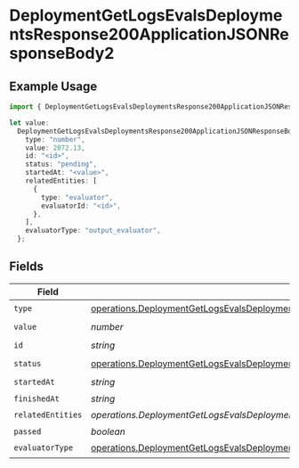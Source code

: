 # DeploymentGetLogsEvalsDeploymentsResponse200ApplicationJSONResponseBody2

## Example Usage

```typescript
import { DeploymentGetLogsEvalsDeploymentsResponse200ApplicationJSONResponseBody2 } from "@orq-ai/node/models/operations";

let value:
  DeploymentGetLogsEvalsDeploymentsResponse200ApplicationJSONResponseBody2 = {
    type: "number",
    value: 2072.13,
    id: "<id>",
    status: "pending",
    startedAt: "<value>",
    relatedEntities: [
      {
        type: "evaluator",
        evaluatorId: "<id>",
      },
    ],
    evaluatorType: "output_evaluator",
  };
```

## Fields

| Field                                                                                                                                                                                                                                    | Type                                                                                                                                                                                                                                     | Required                                                                                                                                                                                                                                 | Description                                                                                                                                                                                                                              |
| ---------------------------------------------------------------------------------------------------------------------------------------------------------------------------------------------------------------------------------------- | ---------------------------------------------------------------------------------------------------------------------------------------------------------------------------------------------------------------------------------------- | ---------------------------------------------------------------------------------------------------------------------------------------------------------------------------------------------------------------------------------------- | ---------------------------------------------------------------------------------------------------------------------------------------------------------------------------------------------------------------------------------------- |
| `type`                                                                                                                                                                                                                                   | [operations.DeploymentGetLogsEvalsDeploymentsResponse200ApplicationJSONResponseBodyData2Evals7Type](../../models/operations/deploymentgetlogsevalsdeploymentsresponse200applicationjsonresponsebodydata2evals7type.md)                   | :heavy_check_mark:                                                                                                                                                                                                                       | N/A                                                                                                                                                                                                                                      |
| `value`                                                                                                                                                                                                                                  | *number*                                                                                                                                                                                                                                 | :heavy_check_mark:                                                                                                                                                                                                                       | N/A                                                                                                                                                                                                                                      |
| `id`                                                                                                                                                                                                                                     | *string*                                                                                                                                                                                                                                 | :heavy_check_mark:                                                                                                                                                                                                                       | N/A                                                                                                                                                                                                                                      |
| `status`                                                                                                                                                                                                                                 | [operations.DeploymentGetLogsEvalsDeploymentsResponse200ApplicationJSONResponseBodyData2Evals7Status](../../models/operations/deploymentgetlogsevalsdeploymentsresponse200applicationjsonresponsebodydata2evals7status.md)               | :heavy_check_mark:                                                                                                                                                                                                                       | N/A                                                                                                                                                                                                                                      |
| `startedAt`                                                                                                                                                                                                                              | *string*                                                                                                                                                                                                                                 | :heavy_check_mark:                                                                                                                                                                                                                       | N/A                                                                                                                                                                                                                                      |
| `finishedAt`                                                                                                                                                                                                                             | *string*                                                                                                                                                                                                                                 | :heavy_minus_sign:                                                                                                                                                                                                                       | N/A                                                                                                                                                                                                                                      |
| `relatedEntities`                                                                                                                                                                                                                        | *operations.DeploymentGetLogsEvalsDeploymentsResponse200ApplicationJSONResponseBodyData2Evals7RelatedEntities*[]                                                                                                                         | :heavy_check_mark:                                                                                                                                                                                                                       | N/A                                                                                                                                                                                                                                      |
| `passed`                                                                                                                                                                                                                                 | *boolean*                                                                                                                                                                                                                                | :heavy_minus_sign:                                                                                                                                                                                                                       | N/A                                                                                                                                                                                                                                      |
| `evaluatorType`                                                                                                                                                                                                                          | [operations.DeploymentGetLogsEvalsDeploymentsResponse200ApplicationJSONResponseBodyData2Evals7EvaluatorType](../../models/operations/deploymentgetlogsevalsdeploymentsresponse200applicationjsonresponsebodydata2evals7evaluatortype.md) | :heavy_check_mark:                                                                                                                                                                                                                       | N/A                                                                                                                                                                                                                                      |